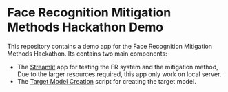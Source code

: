 # Face Recognition Mitigation Methods Hackathon Demo

This repository contains a demo app for the Face Recognition Mitigation Methods Hackathon.
Its contains two main components:
- The [Streamlit](https://streamlit.io/) app for testing the FR system and the mitigation method, Due to the larger resources required, this app only work on local server.
- The [Target Model Creation]("https://github.com/guyelov/Face-Recognition-Mitigation-Method/blob/master/demo/target_model_creation_demo.py") script for creating the target model.
